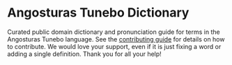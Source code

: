 
# Angosturas Tunebo Dictionary

Curated public domain dictionary and pronunciation guide for terms in the Angosturas Tunebo language. See the [contributing guide](https://github.com/drumworkteam/term/blob/make/.github/contributing.md) for details on how to contribute. We would love your support, even if it is just fixing a word or adding a single definition. Thank you for all your help!